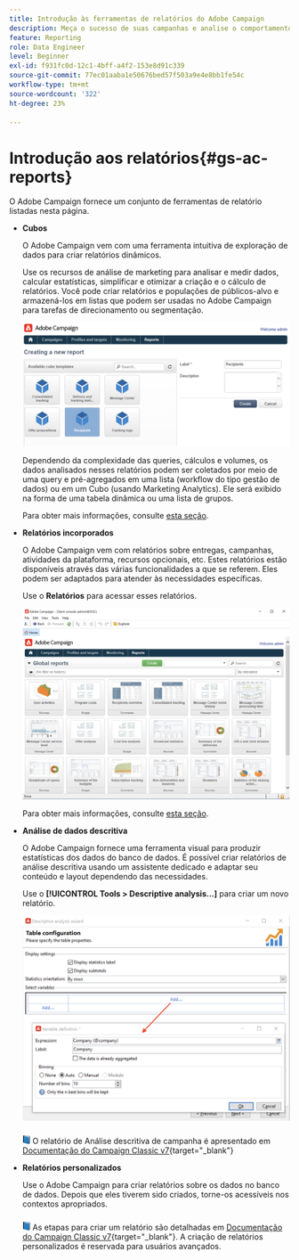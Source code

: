 ```yaml
---
title: Introdução às ferramentas de relatórios do Adobe Campaign
description: Meça o sucesso de suas campanhas e analise o comportamento do usuário
feature: Reporting
role: Data Engineer
level: Beginner
exl-id: f931fc0d-12c1-4bff-a4f2-153e8d91c339
source-git-commit: 77ec01aaba1e50676bed57f503a9e4e8bb1fe54c
workflow-type: tm+mt
source-wordcount: '322'
ht-degree: 23%

---
```


# Introdução aos relatórios{#gs-ac-reports}

O Adobe Campaign fornece um conjunto de ferramentas de relatório listadas nesta página.

* **Cubos**

   O Adobe Campaign vem com uma ferramenta intuitiva de exploração de dados para criar relatórios dinâmicos.

   Use os recursos de análise de marketing para analisar e medir dados, calcular estatísticas, simplificar e otimizar a criação e o cálculo de relatórios. Você pode criar relatórios e populações de públicos-alvo e armazená-los em listas que podem ser usadas no Adobe Campaign para tarefas de direcionamento ou segmentação.

   ![](assets/create-a-report.png)

   Dependendo da complexidade das queries, cálculos e volumes, os dados analisados nesses relatórios podem ser coletados por meio de uma query e pré-agregados em uma lista (workflow do tipo gestão de dados) ou em um Cubo (usando Marketing Analytics). Ele será exibido na forma de uma tabela dinâmica ou uma lista de grupos.

   Para obter mais informações, consulte [esta seção](gs-cubes.md).

* **Relatórios incorporados**

   O Adobe Campaign vem com relatórios sobre entregas, campanhas, atividades da plataforma, recursos opcionais, etc. Estes relatórios estão disponíveis através das várias funcionalidades a que se referem. Eles podem ser adaptados para atender às necessidades específicas.

   Use o **Relatórios** para acessar esses relatórios.

   ![](assets/built-in-reports.png)

   Para obter mais informações, consulte [esta seção](built-in-reports.md).

* **Análise de dados descritiva**

   O Adobe Campaign fornece uma ferramenta visual para produzir estatísticas dos dados do banco de dados. É possível criar relatórios de análise descritiva usando um assistente dedicado e adaptar seu conteúdo e layout dependendo das necessidades.

   Use o **[!UICONTROL Tools > Descriptive analysis...]** para criar um novo relatório.

   ![](assets/desc-analysis-report.png)

   ![](../assets/do-not-localize/book.png) O relatório de Análise descritiva de campanha é apresentado em [Documentação do Campaign Classic v7](https://experienceleague.adobe.com/docs/campaign-classic/using/reporting/analyzing-populations/about-descriptive-analysis.html){target="_blank"}

* **Relatórios personalizados**

   Use o Adobe Campaign para criar relatórios sobre os dados no banco de dados. Depois que eles tiverem sido criados, torne-os acessíveis nos contextos apropriados.

   ![](../assets/do-not-localize/book.png) As etapas para criar um relatório são detalhadas em [Documentação do Campaign Classic v7](https://experienceleague.adobe.com/docs/campaign-classic/using/reporting/creating-new-reports/about-reports-creation-in-campaign.html){target="_blank"}. A criação de relatórios personalizados é reservada para usuários avançados.
